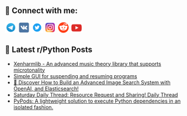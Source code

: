 ## 🔎 Connect with me:
[<img src="https://github.com/bullbesh/bullbesh/blob/main/images/Telegram.png" width="32" height="32" />](https://t.me/bullbesh)
[<img src="https://github.com/bullbesh/bullbesh/blob/main/images/VK.png" width="32" height="32" />](https://vk.com/bullbesh)
[<img src="https://github.com/bullbesh/bullbesh/blob/main/images/Twitter.png" width="32" height="32" />](https://twitter.com/bullbesh1)
[<img src="https://github.com/bullbesh/bullbesh/blob/main/images/Instagram.png" width="32" height="32" />](https://www.instagram.com/bullbesh)
[<img src="https://github.com/bullbesh/bullbesh/blob/main/images/Reddit.png" width="32" height="32" />](https://www.reddit.com/user/bullbesh)
[<img src="https://github.com/bullbesh/bullbesh/blob/main/images/YouTube.png" width="32" height="32" />](https://www.youtube.com/channel/UCtfjRs6uzgq5mfm8S06WTcg)

## 📕 Latest r/Python Posts
<!-- BLOG-POST-LIST:START -->
- [Xenharmlib - An advanced music theory library that supports microtonality](https://www.reddit.com/r/Python/comments/1d0gots/xenharmlib_an_advanced_music_theory_library_that/)
- [Simple GUI for suspending and resuming programs](https://www.reddit.com/r/Python/comments/1d08zj8/simple_gui_for_suspending_and_resuming_programs/)
- [🚀 Discover How to Build an Advanced Image Search System with OpenAI, and Elasticsearch!](https://www.reddit.com/r/Python/comments/1d06oqk/discover_how_to_build_an_advanced_image_search/)
- [Saturday Daily Thread: Resource Request and Sharing! Daily Thread](https://www.reddit.com/r/Python/comments/1czz465/saturday_daily_thread_resource_request_and/)
- [PyPods: A lightweight solution to execute Python dependencies in an isolated fashion.](https://www.reddit.com/r/Python/comments/1czxc2a/pypods_a_lightweight_solution_to_execute_python/)
<!-- BLOG-POST-LIST:END -->
